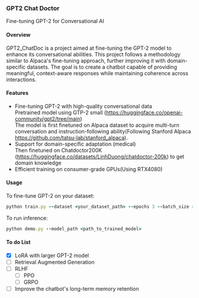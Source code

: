 ### GPT2 Chat Doctor<br>
Fine-tuning GPT-2 for Conversational AI

#### Overview
GPT2_ChatDoc is a project aimed at fine-tuning the GPT-2 model to enhance its conversational abilities. This project follows a methodology similar to Alpaca's fine-tuning approach, further improving it with domain-specific datasets. The goal is to create a chatbot capable of providing meaningful, context-aware responses while maintaining coherence across interactions.

#### Features
- Fine-tuning GPT-2 with high-quality conversational data<br>
  Pretrained model using GTP-2 small (https://huggingface.co/openai-community/gpt2/tree/main)<br>
  The model is first finetuned on Alpaca dataset to acquire multi-turn conversation and instruction-following ability(Following Stanford Alpaca https://github.com/tatsu-lab/stanford_alpaca).
- Support for domain-specific adaptation (medical)<br>
  Then finetuned on Chatdoctor200K (https://huggingface.co/datasets/LinhDuong/chatdoctor-200k) to get domain knowledge 
- Efficient training on consumer-grade GPUs(Using RTX4080)

#### Usage
To fine-tune GPT-2 on your dataset:
```rb
python train.py --dataset <your_dataset_path> --epochs 3 --batch_size 4
```
To run inference:
```rb
python demo.py --model_path <path_to_trained_model>
```

#### To do List
- [x] LoRA with larger GPT-2 model
- [ ] Retrieval Augmented Generation
- [ ] RLHF
  - [ ] PPO
  - [ ] GRPO
- [ ] Improve the chatbot's long-term memory retention
